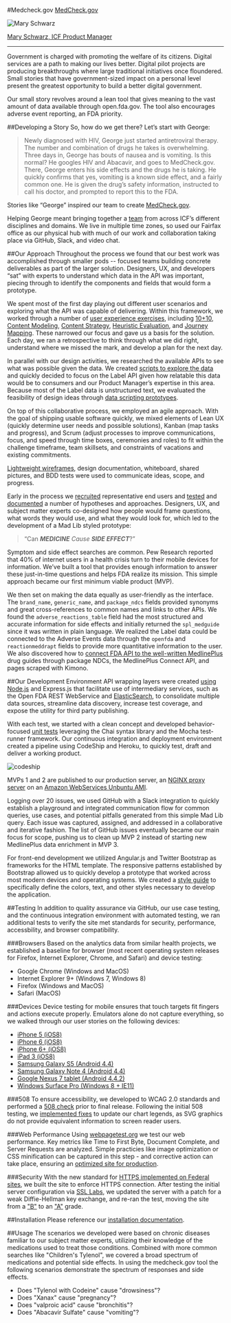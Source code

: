 #Medcheck.gov 
[MedCheck.gov](https://ads18f.icfwebservices.com/)

![Mary Schwarz](http://www.icfi.com/~/media/Images/ICFi/People/ICF/Schwarz_Mary.ashx?mw=214)

[Mary Schwarz, ICF Product Manager](http://www.icfi.com/about/our-people/icf/s/schwarz-mary)

---
Government is charged with promoting the welfare of its citizens. Digital services are a path to making our lives better. Digital pilot projects are producing breakthroughs where large traditional initiatives once floundered. Small stories that have government-sized impact on a personal level present the greatest opportunity to build a better digital government.
 
Our small story revolves around a lean tool that gives meaning to the vast amount of data available through open.fda.gov. The tool also encourages adverse event reporting, an FDA priority.

##Developing a Story
So, how do we get there? Let’s start with George:

> Newly diagnosed with HIV, George just started  antiretroviral therapy. The number and combination of drugs he takes is overwhelming. Three days in, George has bouts of nausea and is vomiting. Is this normal?  He googles HIV and Abacavir, and goes to MedCheck.gov. There, George enters his side effects and the drugs he is taking. He quickly confirms that yes, vomiting is a known side effect, and a fairly common one. He is given the drug’s safety information, instructed to call his doctor, and prompted to report this to the FDA.

Stories like “George” inspired our team to create [MedCheck.gov](https://ads18f.icfwebservices.com/). 

Helping George meant bringing together a [team](https://github.com/ICFI/ADS18f_Alpha/blob/master/supporting_documentation/evidence_b/Team.png) from across ICF’s different disciplines and domains. We live in multiple time zones, so used our Fairfax office as our physical hub with much of our work and collaboration taking place via GitHub, Slack, and video chat.

##Our Approach
Throughout the process we found that our best work was accomplished through smaller pods -- focused teams building concrete deliverables as part of the larger solution. Designers, UX, and developers “sat” with experts to understand which data in the API was important, piecing through to identify the components and fields that would form a prototype.

We spent most of the first day playing out different user scenarios and exploring what the API was capable of delivering. Within this framework, we worked through a number of [user experience exercises](https://github.com/ICFI/ADS18f_Alpha/blob/master/supporting_documentation/evidence_d/HCD%20Showcase.png), including [10+10](https://github.com/ICFI/ADS18f_Alpha/blob/master/supporting_documentation/evidence_d/10%2B10.png), [Content Modeling](https://github.com/ICFI/ADS18f_Alpha/blob/master/supporting_documentation/evidence_d/ContentModel.png), [Content Strategy](https://github.com/ICFI/ADS18f_Alpha/blob/master/supporting_documentation/evidence_d/ContentStrategy.png), [Heuristic Evaluation](https://github.com/ICFI/ADS18f_Alpha/blob/master/supporting_documentation/evidence_d/HeuristicEvaluation.png), and [Journey Mapping](https://github.com/ICFI/ADS18f_Alpha/blob/master/supporting_documentation/evidence_d/CustomerJourneyMap.png). These narrowed our focus and gave us a basis for the solution. Each day, we ran a retrospective to think through what we did right, understand where we missed the mark, and develop a plan for the next day.

In parallel with our design activities, we researched the available APIs to see what was possible given the data. We created [scripts to explore the data](https://github.com/ICFI/ADS18f_Alpha/tree/master/supporting_tools/query_and_highlight) and quickly decided to focus on the Label API given how relatable this data would be to consumers and our Product Manager’s expertise in this area. Because most of the Label data is unstructured text, we evaluated the feasibility of design ideas through [data scripting prototypes](https://github.com/ICFI/ADS18f_Alpha/tree/master/supporting_tools/find_side_effects_in_medguide).

On top of this collaborative process, we employed an agile approach. With the goal of shipping usable software quickly, we mixed elements of Lean UX (quickly determine user needs and possible solutions), Kanban (map tasks and progress), and Scrum (adjust processes to improve communications, focus, and speed through time boxes, ceremonies and roles) to fit within the challenge timeframe, team skillsets, and constraints of vacations and existing commitments. 

[Lightweight wireframes](https://github.com/ICFI/ADS18f_Alpha/blob/master/supporting_documentation/evidence_d/Wireframe.png), design documentation, whiteboard, shared pictures, and BDD tests were used to communicate ideas, scope, and progress. 

Early in the process we [recruited](https://github.com/ICFI/ADS18f_Alpha/blob/master/supporting_documentation/evidence_f/Recruit_Ad.PNG) representative end users and [tested](https://github.com/ICFI/ADS18f_Alpha/blob/master/supporting_documentation/evidence_f/UserTest2%20User2.jpg) and [documented](https://github.com/ICFI/ADS18f_Alpha/blob/master/supporting_documentation/evidence_f/User_testing_notes.docx) a number of hypotheses and approaches. Designers, UX, and subject matter experts co-designed how people would frame questions, what words they would use, and what they would look for, which led to the development of a Mad Lib styled prototype:

> “Can ______MEDICINE_____ Cause ____SIDE EFFECT_____?” 

Symptom and side effect searches are common. Pew Research reported that 40% of internet users in a health crisis turn to their mobile devices for information. We’ve built a tool that provides enough information to answer these just-in-time questions and helps FDA realize its mission. This simple approach became our first minimum viable product (MVP).

We then set on making the data equally as user-friendly as the interface. The `brand_name`, `generic_name`, and `package_ndcs` fields provided synonyms and great cross-references to common names and links to other APIs. We found the `adverse_reactions_table` field had the most structured and accurate information for side effects and initially returned the `spl_medguide` since it was written in plain language. We realized the Label data could be connected to the Adverse Events data through the `openfda` and `reactionmeddrapt` fields to provide more quantitative information to the user. We also discovered how to [connect FDA API to the well-written MedlinePlus](https://github.com/ICFI/ADS18f_Alpha/tree/master/supporting_tools/MedlinePlus) drug guides through package NDCs, the MedlinePlus Connect API, and pages scraped with Kimono. 

##Our Development Environment
API wrapping layers were created [using Node.js](https://github.com/ICFI/ADS18f_Alpha/blob/master/supporting_documentation/evidence_i/NodeJS_Server.png) and Express.js that facilitate use of intermediary services, such as the Open FDA REST WebService and [ElasticSearch](https://github.com/ICFI/ADS18f_Alpha/blob/master/supporting_documentation/evidence_i/ElasticSearch.png), to consolidate multiple data sources, streamline data discovery, increase test coverage, and expose the utility for third party publishing.

With each test, we started with a clean concept and developed behavior-focused [unit tests](https://github.com/ICFI/ADS18f_Alpha/blob/master/supporting_documentation/evidence_i/Mocha_Chai_Tests.png) leveraging the Chai syntax library and the Mocha test-runner framework.  Our continuous integration and deployment environment created a pipeline using CodeShip and Heroku, to quickly test, draft and deliver a working product.
  
![codeship](https://codeship.com/projects/064b5b60-ccc7-0132-6144-6a54a98ad524/status?branch=master)

MVPs 1 and 2 are published to our production server, an [NGINX proxy server](https://github.com/ICFI/ADS18f_Alpha/blob/master/supporting_documentation/evidence_i/Nginx.png) on an [Amazon WebServices Unbuntu AMI](https://github.com/ICFI/ADS18f_Alpha/blob/master/supporting_documentation/evidence_i/PM2ProcessManager.png). 

Logging over 20 issues, we used GitHub with a Slack integration to quickly establish a playground and integrated communication flow for common queries, use cases, and potential pitfalls generated from this simple Mad Lib query. Each issue was captured, assigned, and addressed in a collaborative and iterative fashion. The list of GitHub issues eventually became our main focus for scope, pushing us to clean up MVP 2 instead of starting new MedlinePlus data enrichment in MVP 3.

For front-end development we utilized Angular.js and Twitter Bootstrap as frameworks for the HTML template. The responsive patterns established by Bootstrap allowed us to quickly develop a prototype that worked across most modern devices and operating systems. We created a [style guide](https://ads18f.icfwebservices.com/css/style-guide.html) to specifically define the colors, text, and other styles necessary to develop the application.

##Testing
In addition to quality assurance via GitHub, our use case testing, and the continuous integration environment with automated testing, we ran additional tests to verify the site met standards for security, performance, accessbility, and browser compatibility.


###Browsers
Based on the analytics data from similar health projects, we established a baseline for browser (most recent operating system releases for Firefox, Internet Explorer, Chrome, and Safari) and device testing:

* Google Chrome (Windows and MacOS)
* Internet Explorer 9+ (Windows 7, Windows 8)
* Firefox (Windows and MacOS)
* Safari (MacOS)

###Devices
Device testing for mobile ensures that touch targets fit fingers and actions execute properly. Emulators alone do not capture everything, so we walked through our user stories on the following devices:

* [iPhone 5 (iOS8)](https://github.com/ICFI/ADS18f_Alpha/blob/master/testing/mobile/iphone5-18f-test2.png)
* [iPhone 6 (iOS8)](https://github.com/ICFI/ADS18f_Alpha/blob/master/testing/mobile/iphone6-18f-test.png)
* [iPhone 6+ (iOS8)](https://github.com/ICFI/ADS18f_Alpha/blob/master/testing/mobile/iphone6plus-18f-test-2.png)
* [iPad 3 (iOS8)](https://github.com/ICFI/ADS18f_Alpha/blob/master/testing/mobile/ipad-18f-test-1.png)
* [Samsung Galaxy S5 (Android 4.4)](https://github.com/ICFI/ADS18f_Alpha/blob/master/testing/mobile/galaxy%20s5.png)
* [Samsung Galaxy Note 4 (Android 4.4)](https://github.com/ICFI/ADS18f_Alpha/blob/master/testing/mobile/galaxy-note-18f-test-1.png)
* [Google Nexus 7 tablet (Android 4.4.2)](https://github.com/ICFI/ADS18f_Alpha/blob/master/testing/mobile/nexus-7-18f-test.png)
* [Windows Surface Pro (Windows 8 + IE11)](https://github.com/ICFI/ADS18f_Alpha/blob/master/testing/mobile/ie-device-test.png)

###508
To ensure accessibility, we developed to WCAG 2.0 standards and performed a [508 check](https://github.com/ICFI/ADS18f_Alpha/blob/master/testing/508/medcheck-gov-508-audit.docx) prior to final release. Following the initial 508 testing, we [implemented fixes](https://github.com/ICFI/ADS18f_Alpha/blob/master/testing/508/medcheck-gov-508-audit-recheck.docx) to update our chart legends, as SVG graphics do not provide equivalent information to screen reader users.

###Web Performance
Using [webpagetest.org](http://www.webpagetest.org/) we test our web performance. Key metrics like Time to First Byte, Document Complete, and Server Requests are analyzed. Simple practicies like image optimization or CSS minification can be captured in this step - and corrective action can take place, ensuring an [optimized site for production](https://github.com/ICFI/ADS18f_Alpha/blob/master/testing/performance/webpagetest-perf-18f-test.png).

###Security
With the new standard for [HTTPS implemented on Federal sites](https://https.cio.gov), we built the site to enforce HTTPS connection. After testing the initial server configuration via [SSL Labs](https://www.ssllabs.com/ssltest/), we updated the server with a patch for a weak Diffie-Hellman key exchange, and re-ran the test, moving the site from a ["B"](https://github.com/ICFI/ADS18f_Alpha/blob/master/testing/security/ssl-report-18f-test1.png) to an ["A"](https://github.com/ICFI/ADS18f_Alpha/blob/master/testing/security/ssl-report-18f-test2.png) grade.

##Installation
Please reference our [installation documentation](https://github.com/ICFI/ADS18f_Alpha/blob/master/INSTALL.md).

##Usage
The scenarios we developed were based on chronic diseases familiar to our subject matter experts, utilizing their knowledge of the medications used to treat those conditions. Combined with more common searches like "Children's Tylenol", we covered a broad spectrum of medications and potential side effects. In using the medcheck.gov tool the following scenarios demonstrate the spectrum of responses and side effects.

* Does "Tylenol with Codeine" cause "drowsiness"?
* Does "Xanax" cause "pregnancy"?
* Does "valproic acid" cause "bronchitis"?
* Does "Abacavir Sulfate" cause "vomiting"?

 
